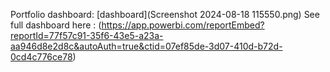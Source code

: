 Portfolio dashboard: [dashboard](Screenshot 2024-08-18 115550.png) See full dashboard here : (https://app.powerbi.com/reportEmbed?reportId=77f57c91-35f6-43e5-a23a-aa946d8e2d8c&autoAuth=true&ctid=07ef85de-3d07-410d-b72d-0cd4c776ce78)
